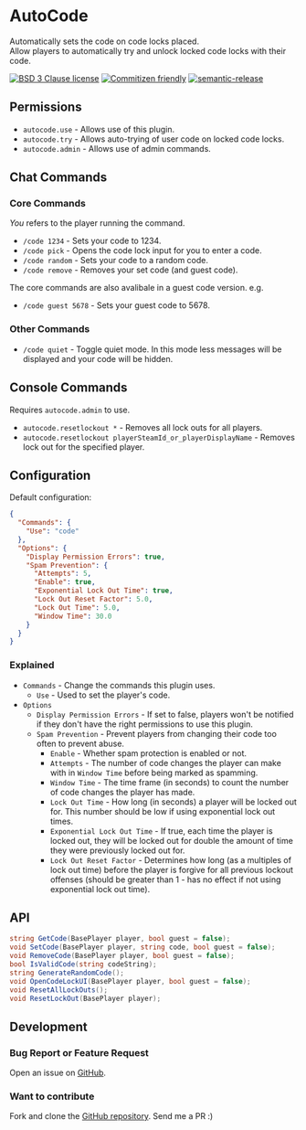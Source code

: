 # AutoCode

Automatically sets the code on code locks placed.  
Allow players to automatically try and unlock locked code locks with their code.

[![BSD 3 Clause license](https://img.shields.io/github/license/RebeccaStevens/eslint-config-rebeccastevens.svg?style=flat-square)](https://opensource.org/licenses/BSD-3-Clause)
[![Commitizen friendly](https://img.shields.io/badge/commitizen-friendly-brightgreen.svg?style=flat-square)](https://commitizen.github.io/cz-cli/)
[![semantic-release](https://img.shields.io/badge/%F0%9F%93%A6%F0%9F%9A%80-semantic--release-e10079.svg?style=flat-square)](https://github.com/semantic-release/semantic-release)

## Permissions

- `autocode.use` - Allows use of this plugin.
- `autocode.try` - Allows auto-trying of user code on locked code locks.
- `autocode.admin` - Allows use of admin commands.

## Chat Commands

### Core Commands

*You* refers to the player running the command.

- `/code 1234` - Sets your code to 1234.
- `/code pick` - Opens the code lock input for you to enter a code.
- `/code random` - Sets your code to a random code.
- `/code remove` - Removes your set code (and guest code).

The core commands are also avalibale in a guest code version. e.g.

- `/code guest 5678` - Sets your guest code to 5678.

### Other Commands

- `/code quiet` - Toggle quiet mode. In this mode less messages will be displayed and your code will be hidden.

## Console Commands

Requires `autocode.admin` to use.

- `autocode.resetlockout *` - Removes all lock outs for all players.
- `autocode.resetlockout playerSteamId_or_playerDisplayName` - Removes lock out for the specified player.

## Configuration

Default configuration:

```json
{
  "Commands": {
    "Use": "code"
  },
  "Options": {
    "Display Permission Errors": true,
    "Spam Prevention": {
      "Attempts": 5,
      "Enable": true,
      "Exponential Lock Out Time": true,
      "Lock Out Reset Factor": 5.0,
      "Lock Out Time": 5.0,
      "Window Time": 30.0
    }
  }
}
```

### Explained

- `Commands` - Change the commands this plugin uses.
  - `Use` - Used to set the player's code.
- `Options`
  - `Display Permission Errors` - If set to false, players won't be notified if they don't have the right permissions to use this plugin.
  - `Spam Prevention` - Prevent players from changing their code too often to prevent abuse.
    - `Enable` - Whether spam protection is enabled or not.
    - `Attempts` - The number of code changes the player can make with in `Window Time` before being marked as spamming.
    - `Window Time` - The time frame (in seconds) to count the number of code changes the player has made.
    - `Lock Out Time` - How long (in seconds) a player will be locked out for. This number should be low if using exponential lock out times.
    - `Exponential Lock Out Time` - If true, each time the player is locked out, they will be locked out for double the amount of time they were previously locked out for.
    - `Lock Out Reset Factor` - Determines how long (as a multiples of lock out time) before the player is forgive for all previous lockout offenses (should be greater than 1 - has no effect if not using exponential lock out time).

## API

```cs
string GetCode(BasePlayer player, bool guest = false);
void SetCode(BasePlayer player, string code, bool guest = false);
void RemoveCode(BasePlayer player, bool guest = false);
bool IsValidCode(string codeString);
string GenerateRandomCode();
void OpenCodeLockUI(BasePlayer player, bool guest = false);
void ResetAllLockOuts();
void ResetLockOut(BasePlayer player);
```

## Development

### Bug Report or Feature Request

Open an issue on [GitHub](https://github.com/RebeccaStevens/uMod-Rust-Plugin-AutoCode/issues/new/choose).

### Want to contribute

Fork and clone the [GitHub repository](https://github.com/RebeccaStevens/uMod-Rust-Plugin-AutoCode). Send me a PR :)
